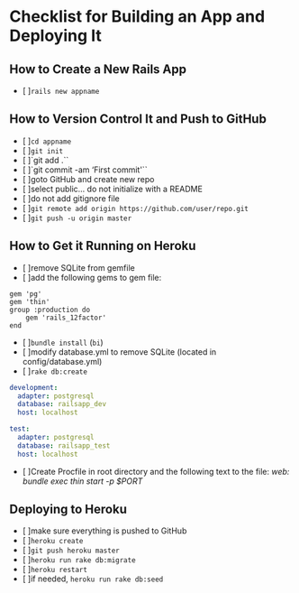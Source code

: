 # Checklist for Building an App and Deploying It
 ## How to Create a New Rails App
- [ ]`rails new appname`

## How to Version Control It and Push to GitHub
- [ ]`cd appname`
- [ ]`git init`
- [ ]`git add .``
- [ ]`git commit -am ‘First commit'``
- [ ]goto GitHub and create new repo
- [ ]select public... do not initialize with a README
- [ ]do not add gitignore file
- [ ]`git remote add origin https://github.com/user/repo.git`
- [ ]`git push -u origin master`

## How to Get it Running on Heroku

- [ ]remove SQLite from gemfile
- [ ]add the following gems to gem file:
```
gem 'pg'
gem 'thin'
group :production do
    gem 'rails_12factor'
end
```
- [ ]`bundle install` (`bi`)
- [ ]modify database.yml to remove SQLite (located in config/database.yml)
- [ ]`rake db:create`

```yml
development:
  adapter: postgresql
  database: railsapp_dev
  host: localhost

test:
  adapter: postgresql
  database: railsapp_test
  host: localhost
```
- [ ]Create Procfile in root directory and the following text to the file: _web: bundle exec thin start -p $PORT_

## Deploying to Heroku
- [ ]make sure everything is pushed to GitHub
- [ ]`heroku create`
- [ ]`git push heroku master`
- [ ]`heroku run rake db:migrate`
- [ ]`heroku restart`
- [ ]if needed, `heroku run rake db:seed`
